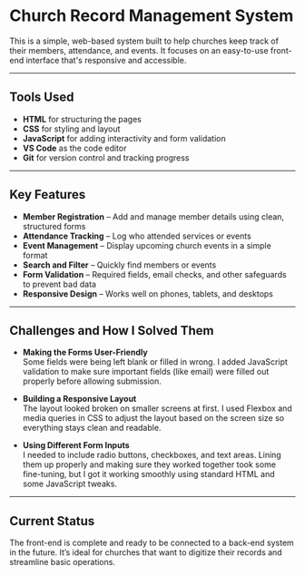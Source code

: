 # Church Record Management System

This is a simple, web-based system built to help churches keep track of their members, attendance, and events. It focuses on an easy-to-use front-end interface that's responsive and accessible.

---

##  Tools Used

- **HTML** for structuring the pages  
- **CSS** for styling and layout  
- **JavaScript** for adding interactivity and form validation  
- **VS Code** as the code editor  
- **Git** for version control and tracking progress  

---

## Key Features

- **Member Registration** – Add and manage member details using clean, structured forms  
- **Attendance Tracking** – Log who attended services or events  
- **Event Management** – Display upcoming church events in a simple format  
- **Search and Filter** – Quickly find members or events  
- **Form Validation** – Required fields, email checks, and other safeguards to prevent bad data  
- **Responsive Design** – Works well on phones, tablets, and desktops  

---

## Challenges and How I Solved Them

- **Making the Forms User-Friendly**  
  Some fields were being left blank or filled in wrong. I added JavaScript validation to make sure important fields (like email) were filled out properly before allowing submission.

- **Building a Responsive Layout**  
  The layout looked broken on smaller screens at first. I used Flexbox and media queries in CSS to adjust the layout based on the screen size so everything stays clean and readable.

- **Using Different Form Inputs**  
  I needed to include radio buttons, checkboxes, and text areas. Lining them up properly and making sure they worked together took some fine-tuning, but I got it working smoothly using standard HTML and some JavaScript tweaks.

---

## Current Status

The front-end is complete and ready to be connected to a back-end system in the future. It’s ideal for churches that want to digitize their records and streamline basic operations.

